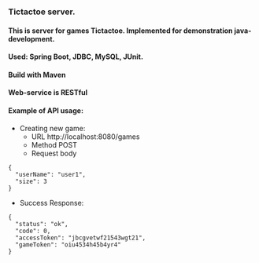 ### Tictactoe server.
#### This is server for games Tictactoe. Implemented for demonstration java-development.
#### Used: Spring Boot, JDBC, MySQL, JUnit.
#### Build with Maven
#### Web-service is RESTful
#### Example of API usage:


* Creating new game:
  * URL   http://localhost:8080/games
  * Method POST
  * Request body 
```
{
  "userName": "user1",
  "size": 3
}
```
  * Success Response:
```
{
  "status": "ok",
  "code": 0,
  "accessToken": "jbcgvetwf21543wgt21",
  "gameToken": "oiu4534h45b4yr4"
}
```

